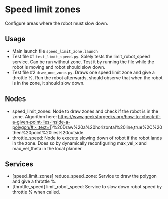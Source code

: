# Speed limit zones
Configure areas where the robot must slow down.

## Usage
- Main launch file `speed_limit_zone.launch`
- Test file #1 `test_limit_speed.py`. Solely tests the limit_robot_speed service. Can be run without zone. Test it by running the file while the robot is moving and robot should slow down.
- Test file #2 `draw_one_zone.py`. Draws one speed limit zone and give a throttle %. Run the robot afterwards, should observe that when the robot is in the zone, it should slow down.

## Nodes
- speed_limit_zones: Node to draw zones and check if the robot is in the zone. Algorithm here: https://www.geeksforgeeks.org/how-to-check-if-a-given-point-lies-inside-a-polygon/#:~:text=1)%20Draw%20a%20horizontal%20line,true%2C%20then%20point%20lies%20outside.
- throttle_speed: Node to execute slowing down of robot if the robot lands in the zone. Does so by dynamically reconfiguring max_vel_x and max_vel_theta in the local planner

## Services
- [speed_limit_zones] reduce_speed_zone: Service to draw the polygon and give a throttle %. 
- [throttle_speed] limit_robot_speed: Service to slow down robot speed by throttle % when called.

